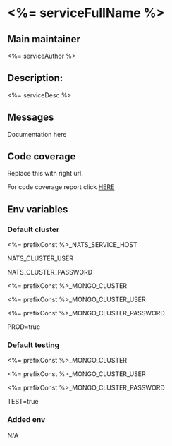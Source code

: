 # <%= serviceFullName %>

## Main maintainer

<%= serviceAuthor %>

## Description:

<%= serviceDesc %>

## Messages

Documentation here

## Code coverage

Replace this with right url.

For code coverage report click [HERE](http://htmlpreview.github.io/?https://github.com/vforv/hemera-service-fw/blob/master/coverage/index.html)

## Env variables

### Default cluster

<%= prefixConst %>_NATS_SERVICE_HOST

NATS_CLUSTER_USER

NATS_CLUSTER_PASSWORD

<%= prefixConst %>_MONGO_CLUSTER

<%= prefixConst %>_MONGO_CLUSTER_USER

<%= prefixConst %>_MONGO_CLUSTER_PASSWORD

PROD=true

### Default testing

<%= prefixConst %>_MONGO_CLUSTER

<%= prefixConst %>_MONGO_CLUSTER_USER

<%= prefixConst %>_MONGO_CLUSTER_PASSWORD

TEST=true

### Added env

N/A

